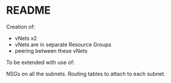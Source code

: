 # README

Creation of:

- vNets x2
- vNets are in separate Resource Groups
- peering between these vNets

To be extended with use of:

NSGs on all the subnets.
Routing tables to attach to each subnet.
